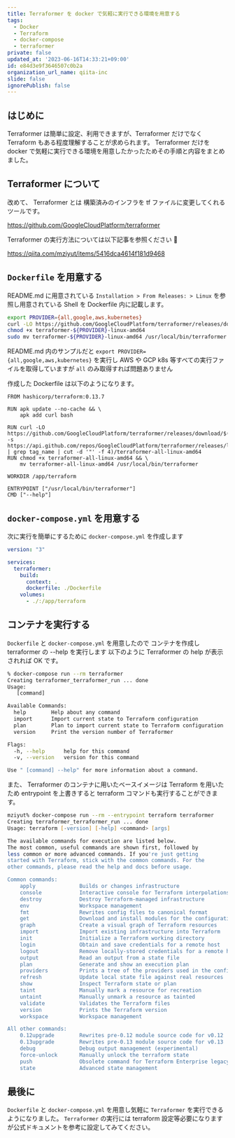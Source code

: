```yaml
---
title: Terraformer を docker で気軽に実行できる環境を用意する
tags:
  - Docker
  - Terraform
  - docker-compose
  - terraformer
private: false
updated_at: '2023-06-16T14:33:21+09:00'
id: e84d3e9f3646507c0b2a
organization_url_name: qiita-inc
slide: false
ignorePublish: false
---
```


## はじめに

Terraformer は簡単に設定、利用できますが、Terraformer だけでなく Terraform もある程度理解することが求められます。
Terraformer だけを docker で気軽に実行できる環境を用意したかったためその手順と内容をまとめました。

## Terraformer について

改めて、 Terraformer とは 構築済みのインフラを tf ファイルに変更してくれるツールです。

https://github.com/GoogleCloudPlatform/terraformer

Terraformer の実行方法については以下記事を参照ください :information_desk_person:

https://qiita.com/mziyut/items/5416dca4614f181d9468

## `Dockerfile` を用意する

README.md に用意されている `Installation > From Releases: > Linux` を参照し用意されている Shell を Dockerfile 内に記載します。

```sh
export PROVIDER={all,google,aws,kubernetes}
curl -LO https://github.com/GoogleCloudPlatform/terraformer/releases/download/$(curl -s https://api.github.com/repos/GoogleCloudPlatform/terraformer/releases/latest | grep tag_name | cut -d '"' -f 4)/terraformer-${PROVIDER}-linux-amd64
chmod +x terraformer-${PROVIDER}-linux-amd64
sudo mv terraformer-${PROVIDER}-linux-amd64 /usr/local/bin/terraformer
```

README.md 内のサンプルだと `export PROVIDER={all,google,aws,kubernetes}` を実行し AWS や GCP k8s 等すべての実行ファイルを取得していますが `all` のみ取得すれば問題ありません

作成した Dockerfile は以下のようになります。

```dockerfile:Dockerfile
FROM hashicorp/terraform:0.13.7

RUN apk update --no-cache && \
    apk add curl bash

RUN curl -LO https://github.com/GoogleCloudPlatform/terraformer/releases/download/$(curl -s https://api.github.com/repos/GoogleCloudPlatform/terraformer/releases/latest | grep tag_name | cut -d '"' -f 4)/terraformer-all-linux-amd64
RUN chmod +x terraformer-all-linux-amd64 && \
    mv terraformer-all-linux-amd64 /usr/local/bin/terraformer

WORKDIR /app/terraform

ENTRYPOINT ["/usr/local/bin/terraformer"]
CMD ["--help"]
```

## `docker-compose.yml` を用意する

次に実行を簡単にするために `docker-compose.yml` を作成します

```yml:docker-compose.yml
version: "3"

services:
  terraformer:
    build:
      context: .
      dockerfile: ./Dockerfile
    volumes:
      - ./:/app/terraform
```

## コンテナを実行する

`Dockerfile` と `docker-compose.yml` を用意したので コンテナを作成し terraformer の --help を実行します
以下のように Terraformer の help が表示されれば OK です。

```zsh
% docker-compose run --rm terraformer
Creating terraformer_terraformer_run ... done
Usage:
   [command]

Available Commands:
  help        Help about any command
  import      Import current state to Terraform configuration
  plan        Plan to import current state to Terraform configuration
  version     Print the version number of Terraformer

Flags:
  -h, --help      help for this command
  -v, --version   version for this command

Use " [command] --help" for more information about a command.
```

また、 Terraformer のコンテナに用いたベースイメージは Terraform を用いたため entrypoint を上書きすると terraform コマンドも実行することができます。

```zsh
mziyut% docker-compose run --rm --entrypoint terraform terraformer
Creating terraformer_terraformer_run ... done
Usage: terraform [-version] [-help] <command> [args]

The available commands for execution are listed below.
The most common, useful commands are shown first, followed by
less common or more advanced commands. If you're just getting
started with Terraform, stick with the common commands. For the
other commands, please read the help and docs before usage.

Common commands:
    apply              Builds or changes infrastructure
    console            Interactive console for Terraform interpolations
    destroy            Destroy Terraform-managed infrastructure
    env                Workspace management
    fmt                Rewrites config files to canonical format
    get                Download and install modules for the configuration
    graph              Create a visual graph of Terraform resources
    import             Import existing infrastructure into Terraform
    init               Initialize a Terraform working directory
    login              Obtain and save credentials for a remote host
    logout             Remove locally-stored credentials for a remote host
    output             Read an output from a state file
    plan               Generate and show an execution plan
    providers          Prints a tree of the providers used in the configuration
    refresh            Update local state file against real resources
    show               Inspect Terraform state or plan
    taint              Manually mark a resource for recreation
    untaint            Manually unmark a resource as tainted
    validate           Validates the Terraform files
    version            Prints the Terraform version
    workspace          Workspace management

All other commands:
    0.12upgrade        Rewrites pre-0.12 module source code for v0.12
    0.13upgrade        Rewrites pre-0.13 module source code for v0.13
    debug              Debug output management (experimental)
    force-unlock       Manually unlock the terraform state
    push               Obsolete command for Terraform Enterprise legacy (v1)
    state              Advanced state management
```

## 最後に

`Dockerfile` と `docker-compose.yml` を用意し気軽に `Terraformer` を実行できるようになりました。
`Terraformer` の実行には terraform 設定等必要になりますが公式ドキュメントを参考に設定してみてください。
